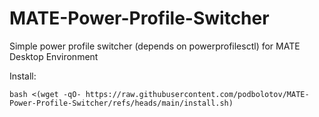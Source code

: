 # MATE-Power-Profile-Switcher
Simple power profile switcher (depends on powerprofilesctl) for MATE Desktop Environment

Install:
```
bash <(wget -qO- https://raw.githubusercontent.com/podbolotov/MATE-Power-Profile-Switcher/refs/heads/main/install.sh)

```
